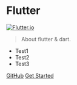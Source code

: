 <!-- <img src="https://raw.githubusercontent.com/felangel/bloc/master/docs/assets/bloc_logo_full.png" height="60" alt="Bloc" /><small>0.21.0</small> -->
<h1>Flutter</h1>

<!-- [![Build Status](https://travis-ci.org/felangel/bloc.svg?branch=master)](https://travis-ci.org/felangel/bloc)
[![codecov](https://codecov.io/gh/felangel/Bloc/branch/master/graph/badge.svg)](https://codecov.io/gh/felangel/bloc) -->
<!-- [![Star on GitHub](https://img.shields.io/github/stars/felangel/bloc.svg?style=flat&logo=github&colorB=deeppink&label=Stars)](https://github.com/felangel/bloc) -->
[![Flutter.io](https://img.shields.io/badge/Flutter-Website-deepskyblue.svg)](https://flutter.io/docs/development/data-and-backend/state-mgmt/options#bloc--rx)
<!-- [![Awesome Flutter](https://img.shields.io/badge/Awesome-Flutter-blue.svg?longCache=true)](https://github.com/Solido/awesome-flutter#standard) -->
<!-- [![Flutter Samples](https://img.shields.io/badge/Flutter-Samples-teal.svg?longCache=true)](http://fluttersamples.com) -->
<!-- [![Gitter](https://img.shields.io/badge/gitter-chat-hotpink.svg)](https://gitter.im/bloc_package/Lobby) -->
<!-- [![License: MIT](https://img.shields.io/badge/License-MIT-purple.svg)](https://opensource.org/licenses/MIT) -->

> About flutter & dart.

- Test1
- Test2
- Test3

[GitHub](https://github.com/jargalbat/flutter_demo/)
[Get Started](gettingstarted.md)
